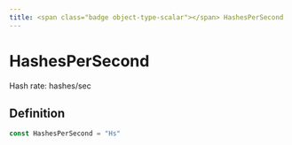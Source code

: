 ```yaml
---
title: <span class="badge object-type-scalar"></span> HashesPerSecond
---
```

# <span class="badge object-type-scalar"></span> HashesPerSecond

Hash rate: hashes/sec

## Definition

```go
const HashesPerSecond = "Hs"
```
